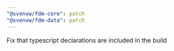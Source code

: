 ```yaml
---
"@svenvw/fdm-core": patch
"@svenvw/fdm-data": patch
---
```


Fix that typescript declarations are included in the build
